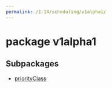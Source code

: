 ```yaml
---
permalink: /1.14/scheduling/v1alpha1/
---
```


# package v1alpha1



## Subpackages

* [priorityClass](scheduling-v1alpha1-priorityClass.md)